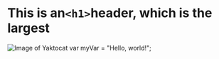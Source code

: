 # This is an`<h1>`header, which is the largest
![Image of Yaktocat](https://octodex.github.com/images/yaktocat.png)
var myVar = "Hello, world!";
